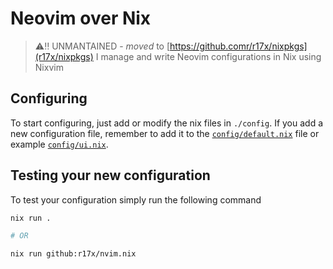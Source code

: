 # Neovim over Nix

> ⚠️‼️ UNMANTAINED - *moved* to [https://github.comr/r17x/nixpkgs](r17x/nixpkgs)
I manage and write Neovim configurations in Nix using Nixvim

## Configuring

To start configuring, just add or modify the nix files in `./config`.
If you add a new configuration file, remember to add it to the
[`config/default.nix`](./config/default.nix) file or example [`config/ui.nix`](./config/ui.nix).

## Testing your new configuration

To test your configuration simply run the following command

```bash
nix run .

# OR

nix run github:r17x/nvim.nix
```
